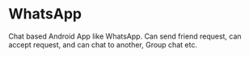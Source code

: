 # WhatsApp
Chat based Android App like WhatsApp. Can send friend request, can accept request, and can chat to another, Group chat etc. 
